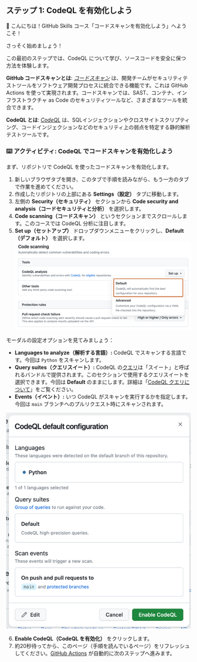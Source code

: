 <!--
  <<< Author notes: Step 1 >>>
  コースには3～5ステップを選んでください。
  最初のステップは簡単なものにしましょう！
  詳細説明は docs.github.com へのリンクを貼ってください。
  ステップごとに新しいタブで開くことを推奨してください！
  TBD-step-1-notes.
-->

## ステップ 1: CodeQL を有効化しよう

👋 こんにちは！GitHub Skills コース「コードスキャンを有効化しよう」へようこそ！

さっそく始めましょう！

この最初のステップでは、CodeQL について学び、ソースコードを安全に保つ方法を体験します。

**GitHub コードスキャンとは**: _[コードスキャン](https://docs.github.com/ja/code-security/code-scanning/automatically-scanning-your-code-for-vulnerabilities-and-errors/about-code-scanning)_ は、開発チームがセキュリティテストツールをソフトウェア開発プロセスに統合できる機能です。これは GitHub Actions を使って実現されます。コードスキャンでは、SAST、コンテナ、インフラストラクチャ as Code のセキュリティツールなど、さまざまなツールを統合できます。

**CodeQL とは**: _[CodeQL](https://docs.github.com/ja/code-security/code-scanning/automatically-scanning-your-code-for-vulnerabilities-and-errors/about-code-scanning-with-codeql)_ は、SQLインジェクションやクロスサイトスクリプティング、コードインジェクションなどのセキュリティ上の弱点を特定する静的解析テストツールです。

### :keyboard: アクティビティ: CodeQL でコードスキャンを有効化しよう

まず、リポジトリで CodeQL を使ったコードスキャンを有効化します。

1. 新しいブラウザタブを開き、このタブで手順を読みながら、もう一方のタブで作業を進めてください。
2. 作成したリポジトリの上部にある **Settings（設定）** タブに移動します。
3. 左側の **Security（セキュリティ）** セクションから **Code security and analysis（コードセキュリティと分析）** を選択します。
4. **Code scanning（コードスキャン）** というセクションまでスクロールします。このコースでは CodeQL 分析に注目します。
5. **Set up（セットアップ）** ドロップダウンメニューをクリックし、**Default（デフォルト）** を選択します。
![enable-code-scanning-default.png](/images/enable-code-scanning-default.png)

モーダルの設定オプションを見てみましょう：

  - **Languages to analyze（解析する言語）:** CodeQL でスキャンする言語です。今回は `Python` をスキャンします。
  - **Query suites（クエリスイート）:** CodeQL の[クエリ](https://docs.github.com/ja/code-security/code-scanning/automatically-scanning-your-code-for-vulnerabilities-and-errors/about-code-scanning-with-codeql#about-codeql-queries)は「スイート」と呼ばれるバンドルで提供されます。このセクションで使用するクエリスイートを選択できます。今回は **Default** のままにします。詳細は「[CodeQL クエリについて](https://docs.github.com/ja/code-security/code-scanning/automatically-scanning-your-code-for-vulnerabilities-and-errors/about-code-scanning-with-codeql#about-codeql-queries)」をご覧ください。
  - **Events（イベント）:** いつ CodeQL がスキャンを実行するかを指定します。今回は `main` ブランチへのプルリクエスト時にスキャンされます。

![codeql-default-configuration-box.png](/images/codeql-default-configuration-box.png)

6. **Enable CodeQL（CodeQL を有効化）** をクリックします。
7. 約20秒待ってから、このページ（手順を読んでいるページ）をリフレッシュしてください。[GitHub Actions](https://docs.github.com/ja/actions) が自動的に次のステップへ進みます。
